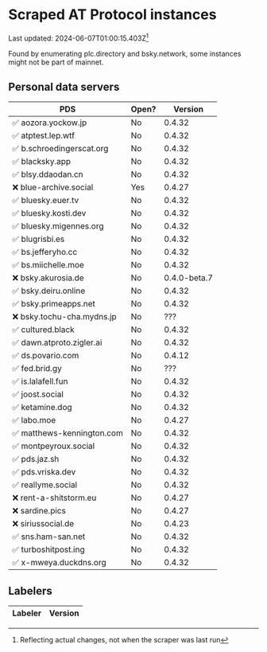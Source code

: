 # Scraped AT Protocol instances

Last updated: 2024-06-07T01:00:15.403Z[^1]

Found by enumerating plc.directory and bsky.network, some instances might not be
part of mainnet.

## Personal data servers

<!-- pds-start -->
| PDS | Open? | Version |
| --- | --- | --- |
| ✅ aozora.yockow.jp | No | 0.4.32 |
| ✅ atptest.lep.wtf | No | 0.4.32 |
| ✅ b.schroedingerscat.org | No | 0.4.32 |
| ✅ blacksky.app | No | 0.4.32 |
| ✅ blsy.ddaodan.cn | No | 0.4.32 |
| ❌ blue-archive.social | Yes | 0.4.27 |
| ✅ bluesky.euer.tv | No | 0.4.32 |
| ✅ bluesky.kosti.dev | No | 0.4.32 |
| ✅ bluesky.migennes.org | No | 0.4.32 |
| ✅ blugrisbi.es | No | 0.4.32 |
| ✅ bs.jefferyho.cc | No | 0.4.32 |
| ✅ bs.miichelle.moe | No | 0.4.32 |
| ❌ bsky.akurosia.de | No | 0.4.0-beta.7 |
| ✅ bsky.deiru.online | No | 0.4.32 |
| ✅ bsky.primeapps.net | No | 0.4.32 |
| ❌ bsky.tochu-cha.mydns.jp | No | ??? |
| ✅ cultured.black | No | 0.4.32 |
| ✅ dawn.atproto.zigler.ai | No | 0.4.32 |
| ✅ ds.povario.com | No | 0.4.12 |
| ✅ fed.brid.gy | No | ??? |
| ✅ is.lalafell.fun | No | 0.4.32 |
| ✅ joost.social | No | 0.4.32 |
| ✅ ketamine.dog | No | 0.4.32 |
| ✅ labo.moe | No | 0.4.27 |
| ✅ matthews-kennington.com | No | 0.4.32 |
| ✅ montpeyroux.social | No | 0.4.32 |
| ✅ pds.jaz.sh | No | 0.4.32 |
| ✅ pds.vriska.dev | No | 0.4.32 |
| ✅ reallyme.social | No | 0.4.32 |
| ❌ rent-a-shitstorm.eu | No | 0.4.27 |
| ❌ sardine.pics | No | 0.4.27 |
| ❌ siriussocial.de | No | 0.4.23 |
| ✅ sns.ham-san.net | No | 0.4.32 |
| ✅ turboshitpost.ing | No | 0.4.32 |
| ✅ x-mweya.duckdns.org | No | 0.4.32 |
<!-- pds-end -->

## Labelers

<!-- labeler-start -->
| Labeler | Version |
| --- | --- |
<!-- labeler-end -->

[^1]: Reflecting actual changes, not when the scraper was last run
